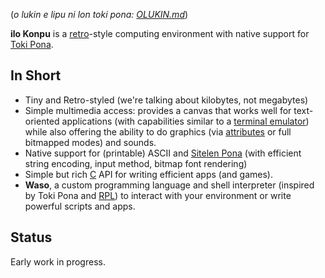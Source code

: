 (*o lukin e lipu ni lon toki pona: [OLUKIN.md](OLUKIN.md)*)

**ilo Konpu** is a [retro](https://en.wikipedia.org/wiki/Home_computer "retro")-style computing environment with native support for [Toki Pona](https://en.wikipedia.org/wiki/Toki_Pona "Toki Pona").

## In Short

- Tiny and Retro-styled (we're talking about kilobytes, not megabytes)
- Simple multimedia access: provides a canvas that works well for text-oriented applications (with capabilities similar to a [terminal emulator](https://en.wikipedia.org/wiki/Terminal_emulator "terminal emulator")) while also offering the ability to do graphics (via [attributes](https://en.wikipedia.org/wiki/Attribute_clash) or full bitmapped modes)  and sounds.
- Native support for (printable) ASCII and  [Sitelen Pona](https://en.wikipedia.org/wiki/Sitelen_Pona) (with efficient string encoding, input method, bitmap font rendering)
- Simple but rich [C](https://en.wikipedia.org/wiki/C_%28(programming_language%29)) API for writing efficient apps (and games).
- **Waso**, a custom programming language and shell interpreter (inspired by Toki Pona and [RPL](https://en.wikipedia.org/wiki/RPL_%28programming_language%29)) to interact with your environment or write powerful scripts and apps.

## Status

Early work in progress.

